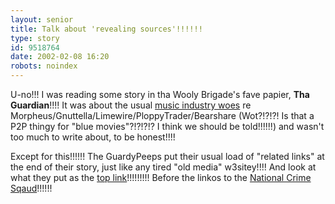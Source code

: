 ```yaml
---
layout: senior
title: Talk about 'revealing sources'!!!!!!
type: story
id: 9518764
date: 2002-02-08 16:20
robots: noindex
---
```


U-no!!! I was reading some story in tha Wooly Brigade's fave papier, <b>Tha Guardian</b>!!!! It was about the usual <a href="http://www.guardian.co.uk/internetnews/story/0,7369,646929,00.html" title="Shock revelation!!!!! 'Clunky technology and excessively high pricing models are not tolerated', apparently!!!!!">music industry woes</a> re Morpheus/Gnuttella/Limewire/PloppyTrader/Bearshare (Wot?!?!?! Is that a P2P thingy for "blue movies"?!?!?!? I think we should be told!!!!!!) and wasn't too much to write about, to be honest!!!!<p>Except for this!!!!!! The GuardyPeeps put their usual load of "related links" at the end of their story, just like any tired "old media" w3sitey!!!! And look at what they put as the <a href="http://www.warez.com/" title="Not that I'd personally recommend it of course!!!!!!">top link</a>!!!!!!!!! Before the linkos to the <a href="http://www.nationalcrimesquad.police.uk/04_About/main_opening_frame.html" title="Honest, Occifer!!!!">National Crime Sqaud</a>!!!!!!
<div style="clear: both;"></div>
</p>